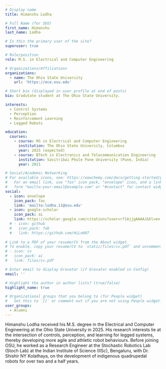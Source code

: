 ```yaml
---
# Display name
title: Himanshu Lodha

# Full Name (for SEO)
first_name: Himanshu
last_name: Lodha

# Is this the primary user of the site?
superuser: true

# Role/position
role: M.S. in Electrical and Computer Engineering

# Organizations/Affiliations
organizations:
  - name: The Ohio State University
    url: 'https://ece.osu.edu'

# Short bio (displayed in user profile at end of posts)
bio: Gradutate student at The Ohio State University.

interests:
  - Control Systems
  - Perception
  - Reinforcement Learning
  - Legged Robots

education:
  courses:
    - course: MS in Electrical and Computer Engineering
      institution: The Ohio State University, Columbus
      year: 2025 (expected)
    - course: BTech in Electronics and Telecommunication Engineering
      institution: Savitribai Phule Pune University (Pune, India)
      year: 2021

# Social/Academic Networking
# For available icons, see: https://wowchemy.com/docs/getting-started/page-builder/#icons
#   For an email link, use "fas" icon pack, "envelope" icon, and a link in the
#   form "mailto:your-email@example.com" or "#contact" for contact widget.
social:
  - icon: envelope
    icon_pack: fas
    link: 'mailto:lodha.11@osu.edu'
  - icon: google-scholar
    icon_pack: ai
    link: https://scholar.google.com/citations?user=r71AjjgAAAAJ&hl=en
  # - icon: github
  #   icon_pack: fab
  #   link: https://github.com/HiLo007
  
# Link to a PDF of your resume/CV from the About widget.
# To enable, copy your resume/CV to `static/files/cv.pdf` and uncomment the lines below.
# - icon: cv
#   icon_pack: ai
#   link: files/cv.pdf

# Enter email to display Gravatar (if Gravatar enabled in Config)
email: ''

# Highlight the author in author lists? (true/false)
highlight_name: true

# Organizational groups that you belong to (for People widget)
#   Set this to `[]` or comment out if you are not using People widget.
user_groups:
  - Alumni
---
```

Himanshu Lodha received his M.S. degree in the Electrical and Computer Engineering at the Ohio State University in 2025. His research interests lie at the intersection of controls, perception, and learning for legged systems, thereby developing more agile and athletic robot behaviours. Before joining OSU, he worked as a Research Engineer at the Stochastic Robotics Lab (Stoch Lab) at the Indian Institute of Science (IISc), Bengaluru, with Dr. Shishir NY Kolathaya, on the development of indigenous quadrupedal robots for over two and a half years.
